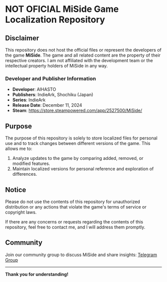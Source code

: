 # NOT OFICIAL MiSide Game Localization Repository

## Disclaimer

This repository does not host the official files or represent the developers of the game **MiSide**. The game and all related content are the property of their respective creators. I am not affiliated with the development team or the intellectual property holders of MiSide in any way.

### Developer and Publisher Information
- **Developer**: AIHASTO
- **Publishers**: IndieArk, Shochiku (Japan)
- **Series**: IndieArk
- **Release Date**: December 11, 2024
- **Steam**: https://store.steampowered.com/app/2527500/MiSide/

## Purpose

The purpose of this repository is solely to store localized files for personal use and to track changes between different versions of the game. This allows me to:

1. Analyze updates to the game by comparing added, removed, or modified features.
2. Maintain localized versions for personal reference and exploration of differences.

## Notice

Please do not use the contents of this repository for unauthorized distribution or any actions that violate the game's terms of service or copyright laws.

If there are any concerns or requests regarding the contents of this repository, feel free to contact me, and I will address them promptly.

## Community
Join our community group to discuss MiSide and share insights: [Telegram Group](https://t.me/my_miside)

---

**Thank you for understanding!**

